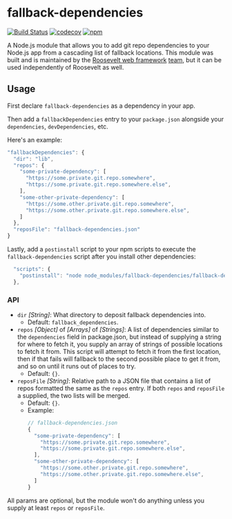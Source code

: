# fallback-dependencies

[![Build Status](https://github.com/rooseveltframework/fallback-dependencies/workflows/CI/badge.svg
)](https://github.com/rooseveltframework/fallback-dependencies/actions?query=workflow%3ACI) [![codecov](https://codecov.io/gh/rooseveltframework/fallback-dependencies/branch/master/graph/badge.svg)](https://codecov.io/gh/rooseveltframework/fallback-dependencies) [![npm](https://img.shields.io/npm/v/fallback-dependencies.svg)](https://www.npmjs.com/package/fallback-dependencies)

A Node.js module that allows you to add git repo dependencies to your Node.js app from a cascading list of fallback locations. This module was built and is maintained by the [Roosevelt web framework](https://github.com/rooseveltframework/roosevelt) [team](https://github.com/orgs/rooseveltframework/people), but it can be used independently of Roosevelt as well.

## Usage

First declare `fallback-dependencies` as a dependency in your app.

Then add a `fallbackDependencies` entry to your `package.json` alongside your `dependencies`, `devDependencies`, etc.

Here's an example:

```js
"fallbackDependencies": {
  "dir": "lib",
  "repos": {
    "some-private-dependency": [
      "https://some.private.git.repo.somewhere",
      "https://some.private.git.repo.somewhere.else",
    ],
    "some-other-private-dependency": [
      "https://some.other.private.git.repo.somewhere",
      "https://some.other.private.git.repo.somewhere.else",
    ]
  },
  "reposFile": "fallback-dependencies.json"
}
```

Lastly, add a `postinstall` script to your npm scripts to execute the `fallback-dependencies` script after you install other dependencies:

```js
  "scripts": {
    "postinstall": "node node_modules/fallback-dependencies/fallback-dependencies.js"
  },
```

### API

- `dir` *[String]*: What directory to deposit fallback dependencies into.
  - Default: `fallback_dependencies`.
- `repos` *[Object]* of *[Arrays]* of *[Strings]*: A list of dependencies similar to the `dependencies` field in package.json, but instead of supplying a string for where to fetch it, you supply an array of strings of possible locations to fetch it from. This script will attempt to fetch it from the first location, then if that fails will fallback to the second possible place to get it from, and so on until it runs out of places to try.
  - Default: `{}`.
- `reposFile` *[String]*: Relative path to a JSON file that contains a list of repos formatted the same as the `repos` entry. If both `repos` and `reposFile` a supplied, the two lists will be merged.
  - Default: `{}`.
  - Example:
    ```js
    // fallback-dependencies.json
    {
      "some-private-dependency": [
        "https://some.private.git.repo.somewhere",
        "https://some.private.git.repo.somewhere.else",
      ],
      "some-other-private-dependency": [
        "https://some.other.private.git.repo.somewhere",
        "https://some.other.private.git.repo.somewhere.else",
      ]
    }
    ```

All params are optional, but the module won't do anything unless you supply at least `repos` or `reposFile`.
